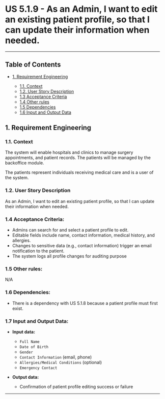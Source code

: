 # US 5.1.9 - As an Admin, I want to edit an existing patient profile, so that I can update their information when needed.

---

## Table of Contents

- [1. Requirement Engineering](#1-requirement-engineering)

    - [1.1. Context](#11-context)
    - [1.2. User Story Description](#12-user-story-description)
    - [1.3 Acceptance Criteria](#14-acceptance-criteria-)
    - [1.4 Other rules](#15-other-rules)
    - [1.5 Dependencies](#16-dependencies)
    - [1.6 Input and Output Data](#17-input-and-output-data)



## 1. Requirement Engineering

### 1.1. Context

The system will enable hospitals and clinics to manage surgery appointments, and patient records. The patients will be
managed by the backoffice module.

The patients represent individuals receiving medical care and is a user of the system.

### 1.2. User Story Description

As an Admin, I want to edit an existing patient profile, so that I can update their
information when needed.

### 1.4 Acceptance Criteria:

- Admins can search for and select a patient profile to edit. 
- Editable fields include name, contact information, medical history, and allergies. 
- Changes to sensitive data (e.g., contact information) trigger an email notification to the patient. 
- The system logs all profile changes for auditing purpose

### 1.5 Other rules:

N/A

### 1.6 Dependencies:

- There is a dependency with US 5.1.8 because a patient profile must first exist.

### 1.7 Input and Output Data:

- **Input data:**

    - `Full Name`
    - `Date of Birth`
    - `Gender`
    - `Contact Information` (email, phone)
    - `Allergies/Medical Conditions` (optional)
    - `Emergency Contact`


- **Output data:**

    - Confirmation of patient profile editing success or failure
    

  
---